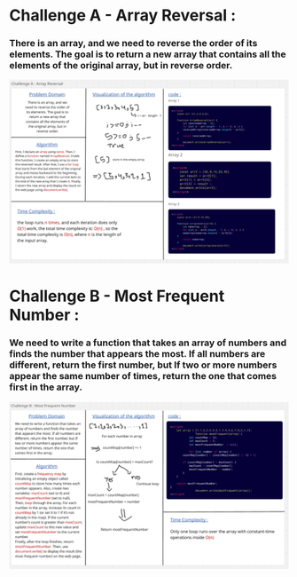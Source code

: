 # Challenge A - Array Reversal :

### There is an array, and we need to reverse the order of its elements. The goal is to return a new array that contains all the elements of the original array, but in reverse order. 

![challengeA](Challenge%20A-Array%20Reversal.png)

# Challenge B - Most Frequent Number :

### We need to write a function that takes an array of numbers and finds the number that appears the most. If all numbers are different, return the first number, but If two or more numbers appear the same number of times, return the one that comes first in the array. 

![challengeB](Challenge%20B-Most%20Frequent%20Number.png)



